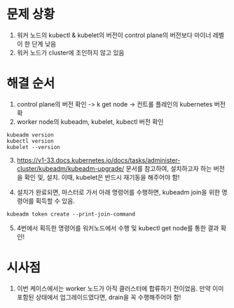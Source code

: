 # 문제 상황

1. 워커 노드의 kubectl & kubelet의 버전이 control plane의 버전보다 마이너 레벨이 한 단계 낮음
2. 워커 노드가 cluster에 조인하지 않고 있음


# 해결 순서

1. control plane의 버전 확인 -> k get node -> 컨트롤 플레인의 kubernetes 버전 확
2. worker node의 kubeadm, kubelet, kubectl 버전 확인
```
kubeadm version
kubectl version
kubelet --version
```
3. https://v1-33.docs.kubernetes.io/docs/tasks/administer-cluster/kubeadm/kubeadm-upgrade/ 문서를 참고하여,
   설치하고자 하는 버전을 확인 및, 설치. 이때, kubelet은 반드시 재기동을 해주어야 함!

4. 설치가 완료되면, 마스터로 가서 아래 명령어를 수행하면, kubeadm join을 위한 명령어를 획득할 수 있음.
```
kubeadm token create --print-join-command
```

5. 4번에서 획득한 명령어를 워커노드에서 수행 및 kubectl get node를 통한 결과 확인!

# 시사점

1. 이번 케이스에서는 worker 노드가 아직 클러스터에 합류하기 전이었음. 만약 이미 포함된 상태에서 업그레이드였다면, drain을 꼭 수행해주어야 함!
